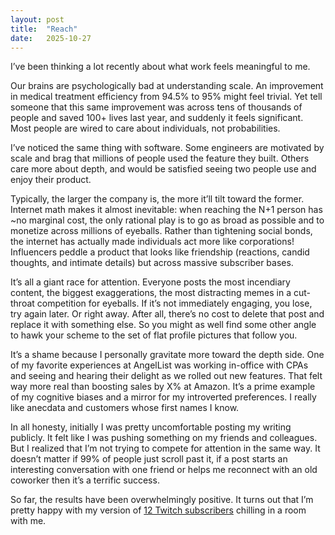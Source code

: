 ```yaml
---
layout: post
title:  "Reach"
date:   2025-10-27
---
```


I’ve been thinking a lot recently about what work feels meaningful to me.

Our brains are psychologically bad at understanding scale. An improvement in medical treatment efficiency from 94.5% to 95% might feel trivial. Yet tell someone that this same improvement was across tens of thousands of people and saved 100+ lives last year, and suddenly it feels significant. Most people are wired to care about individuals, not probabilities.

I’ve noticed the same thing with software. Some engineers are motivated by scale and brag that millions of people used the feature they built. Others care more about depth, and would be satisfied seeing two people use and enjoy their product.

Typically, the larger the company is, the more it’ll tilt toward the former. Internet math makes it almost inevitable: when reaching the N+1 person has \~no marginal cost, the only rational play is to go as broad as possible and to monetize across millions of eyeballs. Rather than tightening social bonds, the internet has actually made individuals act more like corporations\! Influencers peddle a product that looks like friendship (reactions, candid thoughts, and intimate details)  but across massive subscriber bases. 

It’s all a giant race for attention. Everyone posts the most incendiary content, the biggest exaggerations, the most distracting memes in a cut-throat competition for eyeballs. If it’s not immediately engaging, you lose, try again later. Or right away. After all, there’s no cost to delete that post and replace it with something else. So you might as well find some other angle to hawk your scheme to the set of flat profile pictures that follow you.

It’s a shame because I personally gravitate more toward the depth side. One of my favorite experiences at AngelList was working in-office with CPAs and seeing and hearing their delight as we rolled out new features. That felt way more real than boosting sales by X% at Amazon. It’s a prime example of my cognitive biases and a mirror for my introverted preferences. I really like anecdata and customers whose first names I know.

In all honesty, initially I was pretty uncomfortable posting my writing publicly. It felt like I was pushing something on my friends and colleagues. But I realized that I’m not trying to compete for attention in the same way. It doesn’t matter if 99% of people just scroll past it, if a post starts an interesting conversation with one friend or helps me reconnect with an old coworker then it’s a terrific success. 

So far, the results have been overwhelmingly positive. It turns out that I’m pretty happy with my version of [12 Twitch subscribers](https://x.com/TiffanyMayCry/status/1528224846534131712?lang=ar) chilling in a room with me.

